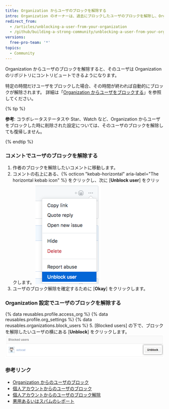 ```yaml
---
title: Organization からユーザのブロックを解除する
intro: Organization のオーナーは、過去にブロックしたユーザのブロックを解除し、Organization のリポジトリへのアクセスを回復できます。
redirect_from:
  - /articles/unblocking-a-user-from-your-organization
  - /github/building-a-strong-community/unblocking-a-user-from-your-organization
versions:
  free-pro-team: '*'
topics:
  - Community
---
```


Organization からユーザのブロックを解除すると、そのユーザは Organization のリポジトリにコントリビュートできるようになります。

特定の時間だけユーザをブロックした場合、その時間が終われば自動的にブロックが解除されます。 詳細は「[Organization からユーザをブロックする](/articles/blocking-a-user-from-your-organization)」を参照してください。

{% tip %}

**参考**: コラボレータステータスや Star、Watch など、Organization からユーザをブロックした時に削除された設定については、そのユーザのブロックを解除しても復帰しません。

{% endtip %}

### コメントでユーザのブロックを解除する

1. 作者のブロックを解除したいコメントに移動します。
2. コメントの右上にある、{% octicon "kebab-horizontal" aria-label="The horizontal kebab icon" %} をクリックし、次に [**Unblock user**] をクリックします。 ![ユーザブロックの解除オプションを表示する水平のケバブアイコンとコメント調整メニュー](/assets/images/help/repository/comment-menu-unblock-user.png)
3. ユーザのブロック解除を確定するために [**Okay**] をクリックします。

### Organization 設定でユーザのブロックを解除する


{% data reusables.profile.access_org %}
{% data reusables.profile.org_settings %}
{% data reusables.organizations.block_users %}
5. [Blocked users] の下で、ブロックを解除したいユーザの横にある [**Unblock**] をクリックします。 ![ユーザブロックの解除ボタン](/assets/images/help/organizations/org-unblock-user-button.png)

### 参考リンク

- [Organization からのユーザのブロック](/communities/maintaining-your-safety-on-github/blocking-a-user-from-your-organization)
- [個人アカウントからのユーザのブロック](/communities/maintaining-your-safety-on-github/blocking-a-user-from-your-personal-account)
- [個人アカウントからのユーザのブロック解除](/communities/maintaining-your-safety-on-github/unblocking-a-user-from-your-personal-account)
- [悪用あるいはスパムのレポート](/communities/maintaining-your-safety-on-github/reporting-abuse-or-spam)
